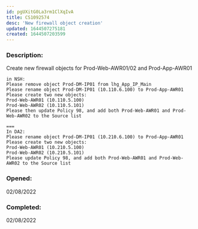 ```yaml
---
id: pgUXitG0La3rm1ClXqIvA
title: CS1092574
desc: 'New firewall object creation'
updated: 1644507275181
created: 1644507203599
---
```

### Description:  
Create new firewall objects for Prod-Web-AWR01/02 and Prod-App-AWR01  
```
in NSH:
Please remove object Prod-DM-IP01 from lhg_App_IP_Main
Please rename object Prod-DM-IP01 (10.110.6.100) to Prod-App-AWR01
Please create two new objects:
Prod-Web-AWR01 (10.110.5.100)
Prod-Web-AWR02 (10.110.5.101)
Please then update Policy 98, and add both Prod-Web-AWR01 and Prod-Web-AWR02 to the Source list

===
In DA2:
Please rename object Prod-DM-IP01 (10.210.6.100) to Prod-App-AWR01
Please create two new objects:
Prod-Web-AWR01 (10.210.5.100)
Prod-Web-AWR02 (10.210.5.101)
Please update Policy 98, and add both Prod-Web-AWR01 and Prod-Web-AWR02 to the Source list
```
### Opened: 
02/08/2022  
### Completed: 
02/08/2022 


